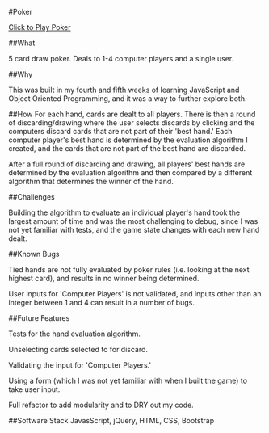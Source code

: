 #Poker

[Click to Play Poker](http://joshcantor.github.io/poker/)



##What

5 card draw poker. Deals to 1-4 computer players and a single user. 



##Why

This was built in my fourth and fifth weeks of learning JavaScript and Object Oriented Programming, and it was a way to further explore both.



##How
For each hand, cards are dealt to all players. There is then a round of discarding/drawing where the user selects discards by clicking and the computers discard cards that are not part of their 'best hand.' Each computer player's best hand is determined by the evaluation algorithm I created, and the cards that are not part of the best hand are discarded. 

After a full round of discarding and drawing, all players' best hands are determined by the evaluation algorithm and then compared by a different algorithm that determines the winner of the hand.



##Challenges 

Building the algorithm to evaluate an individual player's hand took the largest amount of time and was the most challenging to debug, since I was not yet familiar with tests, and the game state changes with each new hand dealt.


##Known Bugs

Tied hands are not fully evaluated by poker rules (i.e. looking at the next highest card), and results in no winner being determined.

User inputs for 'Computer Players' is not validated, and inputs other than an integer between 1 and 4 can result in a number of bugs.


##Future Features

Tests for the hand evaluation algorithm.

Unselecting cards selected to for discard.

Validating the input for 'Computer Players.'

Using a form (which I was not yet familiar with when I built the game) to take user input.

Full refactor to add modularity and to DRY out my code.




##Software Stack
JavasScript, jQuery, HTML, CSS, Bootstrap

